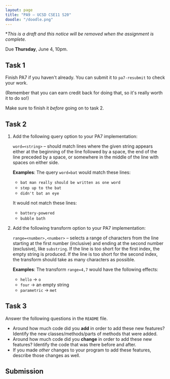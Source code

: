 ```yaml
---
layout: page
title: "PA9 – UCSD CSE11 S20"
doodle: "/doodle.png"
---
```


**This is a draft and this notice will be removed when the assignment is
*complete.**

Due **Thursday**, June 4, 10pm.

## Task 1

Finish PA7 if you haven't already. You can submit it to `pa7-resubmit` to
check your work.

(Remember that you can earn credit back for doing that, so it's really worth
it to do so!)

Make sure to finish it _before_ going on to task 2.

## Task 2

1. Add the following query option to your PA7 implementation:

    `word=<string>` – should match lines where the given string appears either
    at the beginning of the line followed by a space, the end of the line
    preceded by a space, or somewhere in the middle of the line with spaces on
    either side.

    **Examples**: The query `word=bat` would match these lines:

    - `bat man really should be written as one word`
    - `step up to the bat`
    - `didn't bat an eye`

    It would not match these lines:

    - `battery-powered`
    - `bubble bath`

2. Add the following transform option to your PA7 implementation:

    `range=<number>,<number>` – selects a range of characters from the line
    starting at the first number (inclusive) and ending at the second number
    (exclusive), like `substring`. If the line is too short for the first
    index, the empty string is produced. If the line is too short for the
    second index, the transform should take as many characters as possible.

    **Examples**: The transform `range=4,7` would have the following effects:

    - `hello` → `o`
    - `four` → an empty string
    - `parametric` → `met`

## Task 3

Answer the following questions in the `README` file.

- Around how much code did you **add** in order to add these new features?
Identify the new classes/methods/parts of methods that were added.
- Around how much code did you **change** in order to add these new features?
Identify the code that was there before and after.
- If you made _other_ changes to your program to add these features,
describe those changes as well.

## Submission

